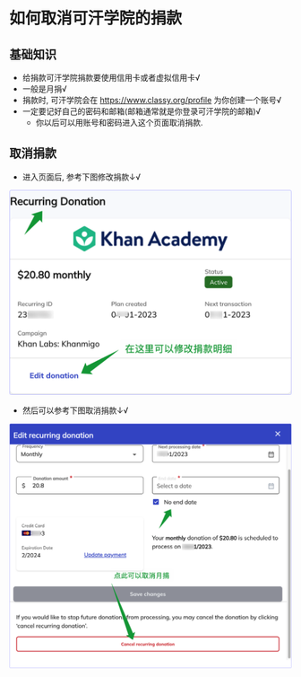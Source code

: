 # 如何取消可汗学院的捐款

## 基础知识
* 给捐款可汗学院捐款要使用信用卡或者虚拟信用卡√ 
* 一般是月捐√
* 捐款时, 可汗学院会在 https://www.classy.org/profile 为你创建一个账号√
* 一定要记好自己的密码和邮箱(邮箱通常就是你登录可汗学院的邮箱)√
    * 你以后可以用账号和密码进入这个页面取消捐款. 

## 取消捐款
* 进入页面后, 参考下图修改捐款↓√

![](20230420162654.png)

* 然后可以参考下图取消捐款↓√

![](20230420163309.png)
